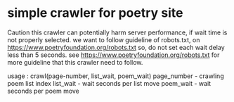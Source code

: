 # simple crawler for poetry site

Caution
 this crawler can potentially harm server performance, if wait time is not properly selected.
 we want to follow guideline of robots.txt, on https://www.poetryfoundation.org/robots.txt
 so, do not set each wait delay less than 5 seconds.
 see https://www.poetryfoundation.org/robots.txt for more guideline that this crawler need to follow.

usage : crawl(page-number, list_wait, poem_wait)
	page_number	- crawling poem list index
	list_wait	- wait seconds per list move
	poem_wait	- wait seconds per poem move